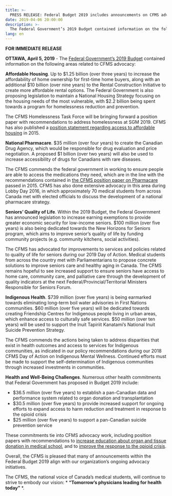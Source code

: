 ```yaml
---
title: >-
  PRESS RELEASE: Federal Budget 2019 includes announcements on CFMS advocacy areas, including Indigenous health, opioids, Pharmacare, housing, and seniors care
date: 2019-04-06 20:00:00
description: >-
  The Federal Government’s 2019 Budget contained information on the following areas related to CFMS advocacy:
lang: en
---
```


**FOR IMMEDIATE RELEASE**

**OTTAWA, April 5, 2019** - The [Federal Government’s 2019 Budget](https://www.budget.gc.ca/2019/docs/plan/budget-2019-en.pdf) contained information on the following areas related to CFMS advocacy:

**Affordable Housing**. Up to $1.25 billion (over three years) to increase the affordability of home ownership for first-time home buyers, along with an additional $10 billion (over nine years) to the Rental Construction Initiative to create more affordable rental options. The Federal Government is also proposing legislation to maintain a National Housing Strategy focusing on the housing needs of the most vulnerable, with $2.2 billion being spent towards a program for homelessness reduction and prevention.

The CFMS Homelessness Task Force will be bringing forward a position paper with recommendations to address homelessness at SGM 2019. CFMS has also published a [position statement regarding access to affordable housing](https://www.cfms.org/files/position-papers/CFMS%20Position%20Statement%20on%20Access%20to%20Adequate%20and%20Affordable%20Housing%20Final.pdf) in 2015.

**National Pharmacare**. $35 million (over four years) to create the Canadian Drug Agency, which would be responsible for drug evaluation and price negotiation. A proposed $1 billion (over two years) will also be used to increase accessibility of drugs for Canadians with rare diseases. 

The CFMS commends the federal government in working to ensure people are able to access the medications they need, which are in the line with the recommendations contained in [the CFMS position paper on Pharmacare](https://www.cfms.org/files/meetings/sgm-2015/resolutions/F%20-%20CFMS%20Policy%20Pharmacare%202015.docx) passed in 2015. CFMS has also done extensive advocacy in this area during Lobby Day 2016, in which approximately 70 medical students from across Canada met with elected officials to discuss the development of a national pharmacare strategy.

**Seniors’ Quality of Life**. Within the 2019 Budget, the Federal Government has announced legislation to increase earning exemptions to provide greater economic security for low-income seniors. $100 million (over five years) is also being dedicated towards the New Horizons for Seniors program, which aims to improve senior’s quality of life by funding community projects (e.g. community kitchens, social activities). 

The CFMS has advocated for improvements to services and policies related to quality of life for seniors during our 2019 Day of Action. Medical students from across the country met with Parliamentarians to propose concrete solutions to improve seniors care and healthy aging in Canada. The CFMS remains hopeful to see increased support to ensure seniors have access to home care, community care, and palliative care through the development of quality indicators at the next Federal/Provincial/Territorial Ministers Responsible for Seniors Forum.

**Indigenous Health**. $739 million (over five years) is being earmarked towards eliminating long-term boil water advisories in First Nations communities. $60 million (over five years) will be dedicated towards creating Friendship Centres for Indigenous people living in urban areas, which enhance access to culturally safe services. $50 million (over ten years) will be used to support the Inuit Tapiriit Kanatami’s National Inuit Suicide Prevention Strategy. 

The CFMS commends the actions being taken to address disparities that exist in health outcomes and access to services for Indigenous communities, as indicated in our policy recommendations during our 2018 CFMS Day of Action on Indigenous Mental Wellness. Continued efforts must be made to support the self-determination of Indigenous communities through increased investments in communities. 

**Health and Well-Being Challenges**. Numerous other health commitments that Federal Government has proposed in Budget 2019 include:

* $36.5 million (over five years) to establish a pan-Canadian data and performance system related to organ donation and transplantation
* $30.5 million (over five years) to provide increased support for ongoing efforts to expand access to harm reduction and treatment in response to the opioid crisis
* $25 million (over five years) to support a pan-Canadian suicide prevention service

These commitments tie into CFMS advocacy work, including position papers with recommendations to [increase education about organ and tissue donation in medical school](https://www.cfms.org/files/meetings/sgm-2016/resolutions/20-_Organ_and_Tissue_Donation_Proposal_R.pdf), and to [improve the response to the opioid crisis](https://www.cfms.org/files/meetings/sgm-2018/resolutions/CFMS-position-paper-responding-to-opiates-crisis.pdf). 

Overall, the CFMS is pleased that many of announcements within the Federal Budget 2019 align with our organization’s ongoing advocacy initiatives. 

The CFMS, the national voice of Canada’s medical students, will continue to strive to embody our vision: * **“Tomorrow’s physicians leading for health today”** *.